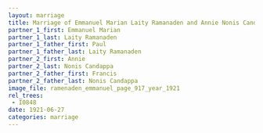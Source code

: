 ```yaml
---
layout: marriage
title: Marriage of Emmanuel Marian Laity Ramanaden and Annie Nonis Candappa
partner_1_first: Emmanuel Marian
partner_1_last: Laity Ramanaden
partner_1_father_first: Paul
partner_1_father_last: Laity Ramanaden
partner_2_first: Annie
partner_2_last: Nonis Candappa
partner_2_father_first: Francis
partner_2_father_last: Nonis Candappa
image_file: ramenaden_emmanuel_page_917_year_1921
rel_trees:
 - I0848
date: 1921-06-27
categories: marriage
---
```


